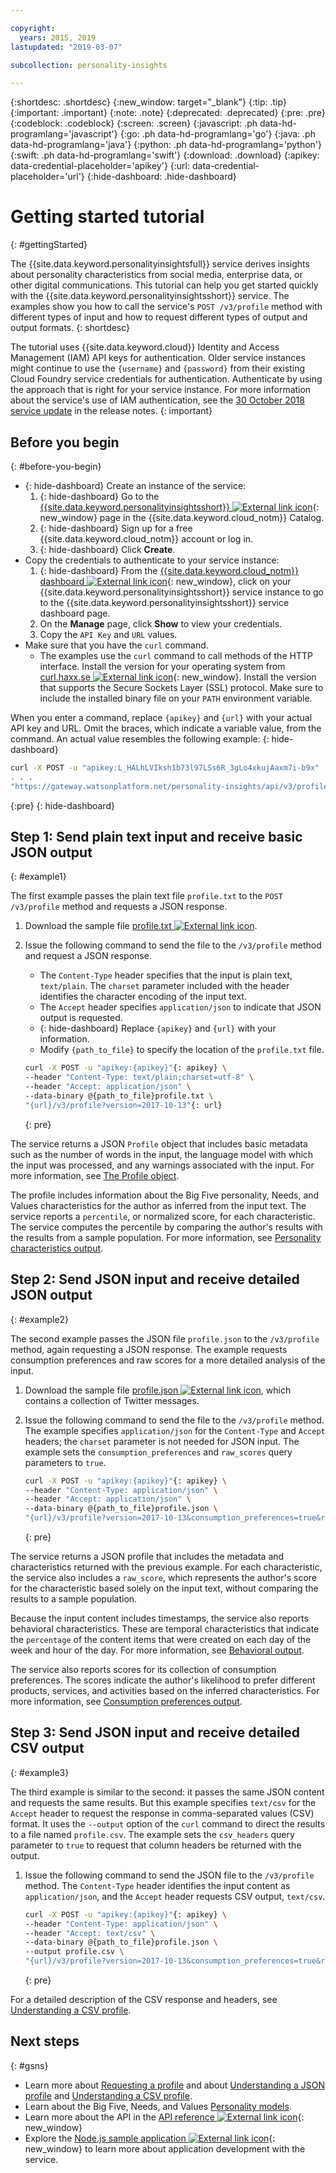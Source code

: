 ```yaml
---

copyright:
  years: 2015, 2019
lastupdated: "2019-03-07"

subcollection: personality-insights

---
```


{:shortdesc: .shortdesc}
{:new_window: target="_blank"}
{:tip: .tip}
{:important: .important}
{:note: .note}
{:deprecated: .deprecated}
{:pre: .pre}
{:codeblock: .codeblock}
{:screen: .screen}
{:javascript: .ph data-hd-programlang='javascript'}
{:go: .ph data-hd-programlang='go'}
{:java: .ph data-hd-programlang='java'}
{:python: .ph data-hd-programlang='python'}
{:swift: .ph data-hd-programlang='swift'}
{:download: .download}
{:apikey: data-credential-placeholder='apikey'}
{:url: data-credential-placeholder='url'}
{:hide-dashboard: .hide-dashboard}

# Getting started tutorial
{: #gettingStarted}

The {{site.data.keyword.personalityinsightsfull}} service derives insights about personality characteristics from social media, enterprise data, or other digital communications. This tutorial can help you get started quickly with the {{site.data.keyword.personalityinsightsshort}} service. The examples show you how to call the service's `POST /v3/profile` method with different types of input and how to request different types of output and output formats.
{: shortdesc}

The tutorial uses {{site.data.keyword.cloud}} Identity and Access Management (IAM) API keys for authentication. Older service instances might continue to use the `{username}` and `{password}` from their existing Cloud Foundry service credentials for authentication. Authenticate by using the approach that is right for your service instance. For more information about the service's use of IAM authentication, see the [30 October 2018 service update](/docs/services/personality-insights?topic=personality-insights-release-notes#October2018) in the release notes.
{: important}

## Before you begin
{: #before-you-begin}

-   {: hide-dashboard} Create an instance of the service:
    1.  {: hide-dashboard} Go to the [{{site.data.keyword.personalityinsightsshort}} ![External link icon](../../icons/launch-glyph.svg "External link icon")](https://{DomainName}/catalog/services/personality-insights){: new_window} page in the {{site.data.keyword.cloud_notm}} Catalog.
    1.  {: hide-dashboard} Sign up for a free {{site.data.keyword.cloud_notm}} account or log in.
    1.  {: hide-dashboard} Click **Create**.
-   Copy the credentials to authenticate to your service instance:
    1.  {: hide-dashboard} From the [{{site.data.keyword.cloud_notm}} dashboard ![External link icon](../../icons/launch-glyph.svg "External link icon")](https://{DomainName}/dashboard/apps){: new_window}, click on your {{site.data.keyword.personalityinsightsshort}} service instance to go to the {{site.data.keyword.personalityinsightsshort}} service dashboard page.
    1.  On the **Manage** page, click **Show** to view your credentials.
    1.  Copy the `API Key` and `URL` values.
-   Make sure that you have the `curl` command.
    -   The examples use the `curl` command to call methods of the HTTP interface. Install the version for your operating system from [curl.haxx.se ![External link icon](../../icons/launch-glyph.svg "External link icon")](https://curl.haxx.se/){: new_window}. Install the version that supports the Secure Sockets Layer (SSL) protocol. Make sure to include the installed binary file on your `PATH` environment variable.

When you enter a command, replace `{apikey}` and `{url}` with your actual API key and URL. Omit the braces, which indicate a variable value, from the command. An actual value resembles the following example:
{: hide-dashboard}

```bash
curl -X POST -u "apikey:L_HALhLVIksh1b73l97LSs6R_3gLo4xkujAaxm7i-b9x"
. . .
"https://gateway.watsonplatform.net/personality-insights/api/v3/profile?version=2017-10-13"
```
{:pre}
{: hide-dashboard}

## Step 1: Send plain text input and receive basic JSON output
{: #example1}

The first example passes the plain text file `profile.txt` to the `POST /v3/profile` method and requests a JSON response.

1.  Download the sample file <a target="_blank" href="https://watson-developer-cloud.github.io/doc-tutorial-downloads/personality-insights/profile.txt" download="profile.txt">profile.txt <img src="../../icons/launch-glyph.svg" alt="External link icon" title="External link icon"></a>.
1.  Issue the following command to send the file to the `/v3/profile` method and request a JSON response.
    -   The `Content-Type` header specifies that the input is plain text, `text/plain`. The `charset` parameter included with the header identifies the character encoding of the input text.
    -   The `Accept` header specifies `application/json` to indicate that JSON output is requested.
    -   {: hide-dashboard} Replace `{apikey}` and `{url}` with your information.
    -   Modify `{path_to_file}` to specify the location of the `profile.txt` file.

    ```bash
    curl -X POST -u "apikey:{apikey}"{: apikey} \
    --header "Content-Type: text/plain;charset=utf-8" \
    --header "Accept: application/json" \
    --data-binary @{path_to_file}profile.txt \
    "{url}/v3/profile?version=2017-10-13"{: url}
    ```
    {: pre}

The service returns a JSON `Profile` object that includes basic metadata such as the number of words in the input, the language model with which the input was processed, and any warnings associated with the input. For more information, see [The Profile object](/docs/services/personality-insights?topic=personality-insights-output#outputJSON).

The profile includes information about the Big Five personality, Needs, and Values characteristics for the author as inferred from the input text. The service reports a `percentile`, or normalized score, for each characteristic. The service computes the percentile by comparing the author's results with the results from a sample population. For more information, see [Personality characteristics output](/docs/services/personality-insights?topic=personality-insights-output#traitJSON).

## Step 2: Send JSON input and receive detailed JSON output
{: #example2}

The second example passes the JSON file `profile.json` to the `/v3/profile` method, again requesting a JSON response. The example requests consumption preferences and raw scores for a more detailed analysis of the input.

1.  Download the sample file <a target="_blank" href="https://watson-developer-cloud.github.io/doc-tutorial-downloads/personality-insights/profile.json" download="profile.json">profile.json <img src="../../icons/launch-glyph.svg" alt="External link icon" title="External link icon"></a>, which contains a collection of Twitter messages.
1.  Issue the following command to send the file to the `/v3/profile` method. The example specifies `application/json` for the `Content-Type` and `Accept` headers; the `charset` parameter is not needed for JSON input. The example sets the `consumption_preferences` and `raw_scores` query parameters to `true`.

    ```bash
    curl -X POST -u "apikey:{apikey}"{: apikey} \
    --header "Content-Type: application/json" \
    --header "Accept: application/json" \
    --data-binary @{path_to_file}profile.json \
    "{url}/v3/profile?version=2017-10-13&consumption_preferences=true&raw_scores=true"{: url}
    ```
    {: pre}

The service returns a JSON profile that includes the metadata and characteristics returned with the previous example. For each characteristic, the service also includes a `raw_score`, which represents the author's score for the characteristic based solely on the input text, without comparing the results to a sample population.

Because the input content includes timestamps, the service also reports behavioral characteristics. These are temporal characteristics that indicate the `percentage` of the content items that were created on each day of the week and hour of the day. For more information, see [Behavioral output](/docs/services/personality-insights?topic=personality-insights-output#behaviorJSON).

The service also reports scores for its collection of consumption preferences. The scores indicate the author's likelihood to prefer different products, services, and activities based on the inferred characteristics. For more information, see [Consumption preferences output](/docs/services/personality-insights?topic=personality-insights-output#preferenceJSON).

## Step 3: Send JSON input and receive detailed CSV output
{: #example3}

The third example is similar to the second: it passes the same JSON content and requests the same results. But this example specifies `text/csv` for the `Accept` header to request the response in comma-separated values (CSV) format. It uses the `--output` option of the `curl` command to direct the results to a file named `profile.csv`. The example sets the `csv_headers` query parameter to `true` to request that column headers be returned with the output.

1.  Issue the following command to send the JSON file to the `/v3/profile` method. The `Content-Type` header identifies the input content as `application/json`, and the `Accept` header requests CSV output, `text/csv`.

    ```bash
    curl -X POST -u "apikey:{apikey}"{: apikey} \
    --header "Content-Type: application/json" \
    --header "Accept: text/csv" \
    --data-binary @{path_to_file}profile.json \
    --output profile.csv \
    "{url}/v3/profile?version=2017-10-13&consumption_preferences=true&raw_scores=true&csv_headers=true"{: url}
    ```
    {: pre}

For a detailed description of the CSV response and headers, see [Understanding a CSV profile](/docs/services/personality-insights?topic=personality-insights-outputCSV).

## Next steps
{: #gsns}

-   Learn more about [Requesting a profile](/docs/services/personality-insights?topic=personality-insights-input) and about [Understanding a JSON profile](/docs/services/personality-insights?topic=personality-insights-output) and [Understanding a CSV profile](/docs/services/personality-insights?topic=personality-insights-outputCSV).
-   Learn about the Big Five, Needs, and Values [Personality models](/docs/services/personality-insights?topic=personality-insights-models).
-   Learn more about the API in the [API reference ![External link icon](../../icons/launch-glyph.svg "External link icon")](https://{DomainName}/apidocs/personality-insights){: new_window}
-   Explore the [Node.js sample application ![External link icon](../../icons/launch-glyph.svg "External link icon")](https://github.com/watson-developer-cloud/personality-insights-nodejs){: new_window} to learn more about application development with the service.
